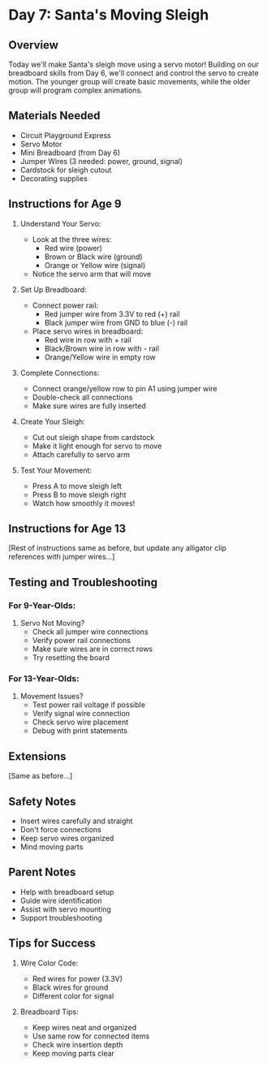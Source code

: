 # Day 7: Santa's Moving Sleigh

## Overview
Today we'll make Santa's sleigh move using a servo motor! Building on our breadboard skills from Day 6, we'll connect and control the servo to create motion. The younger group will create basic movements, while the older group will program complex animations.

## Materials Needed
- Circuit Playground Express
- Servo Motor
- Mini Breadboard (from Day 6)
- Jumper Wires (3 needed: power, ground, signal)
- Cardstock for sleigh cutout
- Decorating supplies

## Instructions for Age 9

1. Understand Your Servo:
   - Look at the three wires:
     - Red wire (power)
     - Brown or Black wire (ground)
     - Orange or Yellow wire (signal)
   - Notice the servo arm that will move

2. Set Up Breadboard:
   - Connect power rail:
     - Red jumper wire from 3.3V to red (+) rail
     - Black jumper wire from GND to blue (-) rail
   - Place servo wires in breadboard:
     - Red wire in row with + rail
     - Black/Brown wire in row with - rail
     - Orange/Yellow wire in empty row

3. Complete Connections:
   - Connect orange/yellow row to pin A1 using jumper wire
   - Double-check all connections
   - Make sure wires are fully inserted

4. Create Your Sleigh:
   - Cut out sleigh shape from cardstock
   - Make it light enough for servo to move
   - Attach carefully to servo arm

5. Test Your Movement:
   - Press A to move sleigh left
   - Press B to move sleigh right
   - Watch how smoothly it moves!

## Instructions for Age 13

[Rest of instructions same as before, but update any alligator clip references with jumper wires...]

## Testing and Troubleshooting

### For 9-Year-Olds:
1. Servo Not Moving?
   - Check all jumper wire connections
   - Verify power rail connections
   - Make sure wires are in correct rows
   - Try resetting the board

### For 13-Year-Olds:
1. Movement Issues?
   - Test power rail voltage if possible
   - Verify signal wire connection
   - Check servo wire placement
   - Debug with print statements

## Extensions
[Same as before...]

## Safety Notes
- Insert wires carefully and straight
- Don't force connections
- Keep servo wires organized
- Mind moving parts

## Parent Notes
- Help with breadboard setup
- Guide wire identification
- Assist with servo mounting
- Support troubleshooting

## Tips for Success
1. Wire Color Code:
   - Red wires for power (3.3V)
   - Black wires for ground
   - Different color for signal

2. Breadboard Tips:
   - Keep wires neat and organized
   - Use same row for connected items
   - Check wire insertion depth
   - Keep moving parts clear